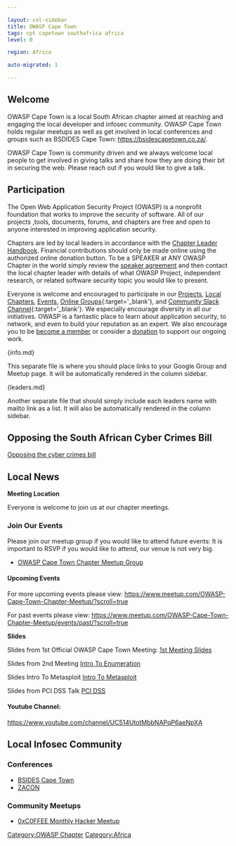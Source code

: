 ```yaml
---

layout: col-sidebar
title: OWASP Cape Town
tags: cpt capetown southafrica africa
level: 0

region: Africa

auto-migrated: 1

---
```


## Welcome
OWASP Cape Town is a local South African chapter aimed at reaching and engaging the local developer and infosec community. OWASP Cape Town holds regular meetups as well as get involved in local conferences and groups such as BSDIDES Cape Town: https://bsidescapetown.co.za/. 

OWASP Cape Town is community driven and we always welcome local people to get involved in giving talks and share how they are doing their bit in securing the web. Please reach out if you would like to give a talk.

## Participation
The Open Web Application Security Project (OWASP) is a nonprofit foundation that works to improve the security of software. All of our projects ,tools, documents, forums, and chapters are free and open to anyone interested in improving application security. 

Chapters are led by local leaders in accordance with the [Chapter Leader Handbook](/www-policy/rules-of-procedure/chapter-handbook). Financial contributions should only be made online using the authorized online donation button. To be a SPEAKER at ANY OWASP Chapter in the world simply review the [speaker agreement](/www-policy/speaker-agreement) and then contact the local chapter leader with details of what OWASP Project, independent research, or related software security topic you would like to present.

Everyone is welcome and encouraged to participate in our [Projects](/projects), [Local Chapters](/chapters), [Events](/events), [Online Groups](https://groups.google.com/a/owasp.com/){:target='_blank'}, and [Community Slack Channel](https://owasp.slack.com/){:target='_blank'}. We especially encourage diversity in all our initiatives. OWASP is a fantastic place to learn about application security, to network, and even to build your reputation as an expert. We also encourage you to be [become a member](/membership) or consider a [donation](/donate) to support our ongoing work.

{info.md}

This separate file is where you should place links to your Google Group and Meetup page. It will be automatically rendered in the column sidebar.

{leaders.md}

Another separate file that should simply include each leaders name with mailto link as a list. It will also be automatically rendered in the column sidebar.


## Opposing the South African Cyber Crimes Bill

[Opposing the cyber crimes
bill](https://www.owasp.org/index.php/Opposing_South_African_CyberCrimes_Bill)

## Local News

**Meeting Location**

Everyone is welcome to join us at our chapter meetings.

### Join Our Events

Please join our meetup group if you would like to attend future events:
It is important to RSVP if you would like to attend, our venue is not
very big.

  - [OWASP Cape Town Chapter Meetup
    Group](http://www.meetup.com/OWASP-Cape-Town-Chapter-Meetup)

#### Upcoming  Events

For more upcoming events please view:
<https://www.meetup.com/OWASP-Cape-Town-Chapter-Meetup/?scroll=true>

For past events please view:
<https://www.meetup.com/OWASP-Cape-Town-Chapter-Meetup/events/past/?scroll=true>

**Slides**

Slides from 1st Official OWASP Cape Town Meeting: [1st Meeting
Slides](/www-pdf-archive/Owasp-meeting1-17jun2015.pdf)

Slides from 2nd Meeting [Intro To
Enumeration](https://www.owasp.org/images/6/6e/Intro_To_Enumeration_FINAL_MAIL_OUT.odp)

Slides Intro To Metasploit [Intro To
Metasploit](https://www.owasp.org/index.php/File:Intro_To_Metasploit_FINAL.odp)

Slides from PCI DSS Talk [PCI
DSS](https://docs.google.com/presentation/d/1spHkDjvLA4apqKmIGrKRfNB1cMHWB8nzwjW_A3QzVTs)

#### Youtube Channel:

<https://www.youtube.com/channel/UC514UtotMbbNAPqP6aeNpXA>

## Local Infosec Community

### Conferences

  - [BSIDES Cape Town](http://www.bsidescapetown.co.za/)
  - [ZACON](https://zacon.org.za)

### Community Meetups

  - [0xC0FFEE Monthly Hacker Meetup](https://twitter.com/0xC0FFEE_CPT)

[Category:OWASP Chapter](Category:OWASP_Chapter )
[Category:Africa](Category:Africa )
